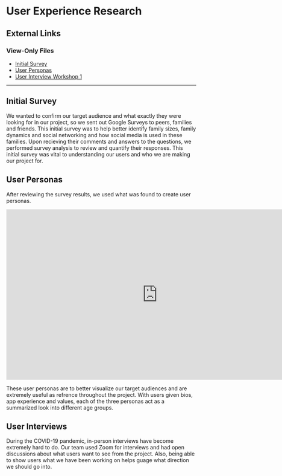 # User Experience Research

## External Links

### View-Only Files

- [Initial Survey](https://docs.google.com/document/d/1FRnMkmJf4eU00AY5tFJ1J-UZ8iFfKFoPRqiLLTi652E/edit?usp=sharing)
- [User Personas](https://www.figma.com/file/H1x8uEzPZo9c4mPEOa1el5/User-Personas?node-id=0%3A1)
- [User Interview Workshop 1](https://docs.google.com/document/d/1JAGNNP0TkOsEL04IFcYfiFxyScqJXDhqe_eK1tQc-dk/edit?usp=sharing)

---

## Initial Survey

We wanted to confirm our target audience and what exactly they were looking for in our project, so we sent out Google Surveys to peers, families and friends.  This initial survey was to help better identify family sizes, family dynamics and social networking and how social media is used in these families.  Upon recieving their comments and answers to the questions, we performed survey analysis to review and quantify their responses.  This initial survey was vital to understanding our users and who we are making our project for.

## User Personas

After reviewing the survey results, we used what was found to create user personas.

<iframe style="border: 1px solid rgba(0, 0, 0, 0.1);" width="800" height="450" src="https://www.figma.com/embed?embed_host=share&url=https%3A%2F%2Fwww.figma.com%2Ffile%2FH1x8uEzPZo9c4mPEOa1el5%2FUser-Personas%3Fnode-id%3D0%253A1" allowfullscreen></iframe>

These user personas are to better visualize our target audiences and are extremely useful as refrence throughout the project.  With users given bios, app experience and values, each of the three personas act as a summarized look into different age groups.

## User Interviews

During the COVID-19 pandemic, in-person interviews have become extremely hard to do.  Our team used Zoom for interviews and had open discussions about what users want to see from the project.  Also, being able to show users what we have been working on helps guage what direction we should go into.